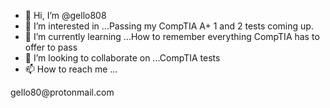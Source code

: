 - 👋 Hi, I’m @gello808
- 👀 I’m interested in ...Passing my CompTIA A+ 1 and 2 tests coming up.
- 🌱 I’m currently learning ...How to remember everything CompTIA has to offer to pass  
- 💞️ I’m looking to collaborate on ...CompTIA tests
- 📫 How to reach me ...

<!---
gello808/gello808 is a ✨ special ✨ repository because its `README.md` (this file) appears on your GitHub profile.
You can click the Preview link to take a look at your changes.
--->gello80@protonmail.com
